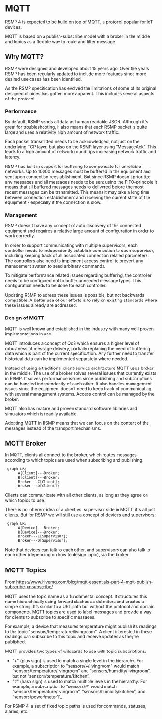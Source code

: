 # MQTT
RSMP 4 is expected to be build on top of [MQTT](https://mqtt.org/), a protocol popular for IoT devices.

MQTT is based on a publish-subscribe model with a broker in the middle and topics as a flexible way to route and filter message.

## Why MQTT?

RSMP were designed and developed about 15 years ago. Over the years RSMP has
been regularly updated to include more features since more desired use cases has
been identified.

As the RSMP specification has evolved the limitations of some of its original
designed choices has gotten more apparent. This includes several aspects of the
protocol.

### Performance

By default, RSMP sends all data as human readable JSON. Although it's great for
troubleshooting, it also means that each RSMP packet is quite large and uses a
relativity high amount of network traffic.

Each packet transmitted needs to be acknowledged, not just on the underlying TCP
layer, but also on the RSMP layer using "MessageAck". This leads to a high
amount of network roundtrips increasing network traffic and latency.

RSMP has built in support for buffering to compensate for unreliable networks.
Up to 10000 messages must be buffered in the equipment and sent upon connection
reestablishment. But since RSMP doesn't prioritize any messages and all messages
needs to be sent using the FIFO-principle it means that all buffered messages
needs to delivered before the most recent messages can be transmitted. This
means it may take a long time between connection establishment and receiving the
current state of the equipment - especially if the connection is slow.

### Management

RSMP doesn't have any concept of auto discovery of the connected equipment and
requires a relative large amount of configuration in order to work correctly.

In order to support communicating with multiple supervisors, each controller
needs to independently establish connection to each supervisor, including
keeping track of all associated connection related parameters. The controllers
also need to implement access control to prevent any management system to send
arbitrary commands.

To mitigate performance related issues regarding buffering, the controller needs
to be configured not to buffer unneeded message types. This configuration needs
to be done for each controller.

Updating RSMP to adress these issues is possible, but not backwards compatible.
A better use of our efforts is to rely on existing standards where these issues
already are addressed.

### Design of MQTT

MQTT is well known and established in the industry with many well proven
implementations in use.

MQTT introduces a concept of QoS which ensures a higher level of robustness of
message delivery, partially replacing the need of buffering data which is part
of the current specification.  Any further need to transfer historical data can
be implemented separately where needed.

Instead of using a traditional client-service architecture MQTT uses broker in
the middle. The use of a broker solves several issues that currently exists in
RSMP. It solves performance issues since publishing and subscriptions can be
handled independently of each other. It also handles management issues since the
equipment doesn't need to keep track of communicating with several management
systems. Access control can be managed by the broker.

MQTT also has mature and proven standard software libraries and simulators which
is readily available.

Adopting MQTT in RSMP means that we can focus on the content of the messages
instead of the transport mechanisms.

## MQTT Broker
In MQTT, clients all connect to the broker, which routes messages according to which topics are used when subscribing and publishing:

```mermaid
 graph LR;
      A[Client]---Broker;
      B[Client]---Broker;
      Broker---C[Client];
      Broker---D[Client];
```

Clients can communicate with all other clients, as long as they agree on which topics to use.

There is no inherent idea of a client vs. supervisor side in MQTT, it's all just clients. But for RSMP we will still use a concept of devices and supervisors:

```mermaid
 graph LR;
      A[Device]---Broker;
      B[Device]---Broker;
      Broker---C[Supervisor];
      Broker---D[Supervisor];
```
Note that devices can talk to each other, and supervisors can also talk to each other (depending on how to design topic), via the broker.

## MQTT Topics
From https://www.hivemq.com/blog/mqtt-essentials-part-4-mqtt-publish-subscribe-unsubscribe/

MQTT uses the topic name as a fundamental concept. It structures this name hierarchically using forward slashes as delimiters and creates a simple string. It’s similar to a URL path but without the protocol and domain components. MQTT topics are used to label messages and provide a way for clients to subscribe to specific messages.

For example, a device that measures temperature might publish its readings to the topic "sensors/temperature/livingroom". A client interested in these readings can subscribe to this topic and receive updates as they’re published.

MQTT provides two types of wildcards to use with topic subscriptions:

- "+" (plus sign) is used to match a single level in the hierarchy. For example, a subscription to "sensors/+/livingroom" would match “sensors/temperature/livingroom” and “sensors/humidity/livingroom”, but not “sensors/temperature/kitchen”.
- "#" (hash sign) is used to match multiple levels in the hierarchy. For example, a subscription to “sensors/#” would match “sensors/temperature/livingroom”, “sensors/humidity/kitchen”, and “sensors/power/meter1”_

For RSMP 4, a set of fixed topic paths is used for commands, statuses, alarms, etc.
